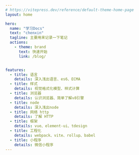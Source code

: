 ```yaml
---
# https://vitepress.dev/reference/default-theme-home-page
layout: home

hero:
  name: "学习Docs"
  text: "chenxin"
  tagline: 主要用来记录一下笔记
  actions:
    - theme: brand
      text: 快速开始
      link: /blog/


features:
  - title: 语言
    details: 深入浅出语言、es6、ECMA
  - title: 样式
    details: 视觉格式化模型、样式计算
  - title: 浏览器
    details: 认识浏览器、简单了解v8引擎
  - title: node
    details: 深入浅出node
  - title: 网络 http
    details: 了解 HTTP
  - title: 框架
    details: vue、element-ui、tdesign
  - title: 工程化
    details: webpack、vite、rollup、babel
  - title: 小程序
    details: 微信小程序
---
```


